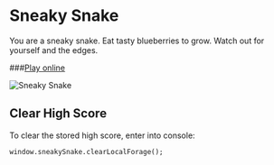 # Sneaky Snake
You are a sneaky snake. Eat tasty blueberries to grow. Watch out for yourself and the edges.

###[Play online](https://costava.github.io/Sneaky-Snake/)

![Sneaky Snake](https://i.imgur.com/yQfgl03.png)

## Clear High Score
To clear the stored high score, enter into console:

```
window.sneakySnake.clearLocalForage();
```
